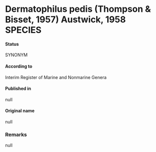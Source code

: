 # Dermatophilus pedis (Thompson & Bisset, 1957) Austwick, 1958 SPECIES

#### Status
SYNONYM

#### According to
Interim Register of Marine and Nonmarine Genera

#### Published in
null

#### Original name
null

### Remarks
null